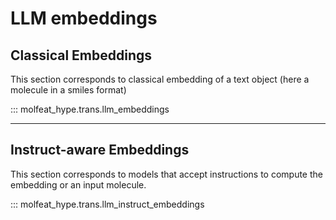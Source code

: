 # LLM embeddings

## Classical Embeddings

This section corresponds to classical embedding of a text object (here a molecule in a smiles format)

::: molfeat_hype.trans.llm_embeddings

---

## Instruct-aware Embeddings

This section corresponds to models that accept instructions to compute the embedding or an input molecule.

::: molfeat_hype.trans.llm_instruct_embeddings